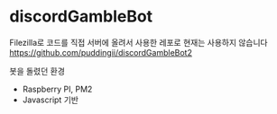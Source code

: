 # discordGambleBot
Filezilla로 코드를 직접 서버에 올려서 사용한 레포로 현재는 사용하지 않습니다
https://github.com/puddingii/discordGambleBot2

봇을 돌렸던 환경
- Raspberry PI, PM2
- Javascript 기반
